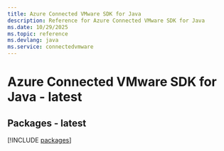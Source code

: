 ```yaml
---
title: Azure Connected VMware SDK for Java
description: Reference for Azure Connected VMware SDK for Java
ms.date: 10/29/2025
ms.topic: reference
ms.devlang: java
ms.service: connectedvmware
---
```

# Azure Connected VMware SDK for Java - latest
## Packages - latest
[!INCLUDE [packages](connected-vmware-index.md)]
